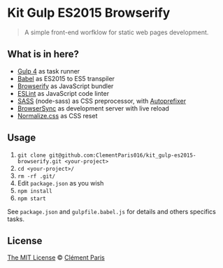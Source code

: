 # Kit Gulp ES2015 Browserify 

> A simple front-end worfklow for static web pages development.

## What is in here?

- [Gulp 4](https://github.com/gulpjs/gulp/tree/4.0) as task runner
- [Babel](https://babeljs.io/) as ES2015 to ES5 transpiler
- [Browserify](https://babeljs.io/) as JavaScript bundler
- [ESLint](http://eslint.org/) as JavaScript code linter
- [SASS](http://sass-lang.com/) (node-sass) as CSS preprocessor, with [Autoprefixer](https://github.com/postcss/autoprefixer)
- [BrowserSync](https://www.browsersync.io/) as development server with live reload
- [Normalize.css](https://github.com/necolas/normalize.css) as CSS reset

## Usage

1. `git clone git@github.com:ClementParis016/kit_gulp-es2015-browserify.git <your-project>`
2. `cd <your-project>/`
3. `rm -rf .git/`
4. Edit `package.json` as you wish
5. `npm install`
6. `npm start`

See `package.json` and `gulpfile.babel.js` for details and others specifics tasks.

## License

[The MIT License](https://opensource.org/licenses/MIT) © [Clément Paris](http://www.clementparis.fr)
